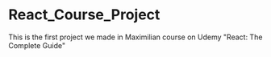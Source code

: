 # React_Course_Project
This is the first project we made in Maximilian course on Udemy "React: The Complete Guide"
